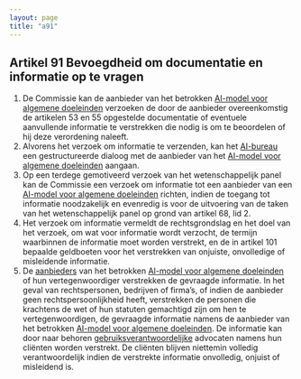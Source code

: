 ```yaml
---
layout: page
title: "a91"
---
```


## Artikel 91 Bevoegdheid om documentatie en informatie op te vragen

1. De Commissie kan de aanbieder van het betrokken [AI-model voor algemene doeleinden](a3.md#^gpai) verzoeken de door de aanbieder overeenkomstig de artikelen 53 en 55 opgestelde documentatie of eventuele aanvullende informatie te verstrekken die nodig is om te beoordelen of hij deze verordening naleeft.
2. Alvorens het verzoek om informatie te verzenden, kan het [AI-bureau](a3.md#^aibur) een gestructureerde dialoog met de aanbieder van het [AI-model voor algemene doeleinden](a3.md#^gpai) aangaan.
3. Op een terdege gemotiveerd verzoek van het wetenschappelijk panel kan de Commissie een verzoek om informatie tot een aanbieder van een [AI-model voor algemene doeleinden](a3.md#^gpai) richten, indien de toegang tot informatie noodzakelijk en evenredig is voor de uitvoering van de taken van het wetenschappelijk panel op grond van artikel 68, lid 2.
4. Het verzoek om informatie vermeldt de rechtsgrondslag en het doel van het verzoek, om wat voor informatie wordt verzocht, de termijn waarbinnen de informatie moet worden verstrekt, en de in artikel 101 bepaalde geldboeten voor het verstrekken van onjuiste, onvolledige of misleidende informatie.
5. De [aanbieders](a3.md#^aanbieder) van het betrokken [AI-model voor algemene doeleinden](a3.md#^gpai) of hun vertegenwoordiger verstrekken de gevraagde informatie. In het geval van rechtspersonen, bedrijven of firma’s, of indien de aanbieder geen rechtspersoonlijkheid heeft, verstrekken de personen die krachtens de wet of hun statuten gemachtigd zijn om hen te vertegenwoordigen, de gevraagde informatie namens de aanbieder van het betrokken [AI-model voor algemene doeleinden](a3.md#^gpai). De informatie kan door naar behoren [gebruiksverantwoordelijke](a3.md#^gemachtigde) advocaten namens hun cliënten worden verstrekt. De cliënten blijven niettemin volledig verantwoordelijk indien de verstrekte informatie onvolledig, onjuist of misleidend is.